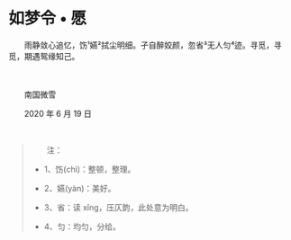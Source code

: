 # 如梦令 • 愿

　　雨静敛心追忆，饬¹嬿²拭尘明细。孑自醉姣颜，忽省³无人匀⁴迹。寻觅，寻觅，期遇鸳缘知己。

<br>

<br>
　　南国微雪

　　2020 年 6 月 19 日

<br>

> 　　注：
>
> - 1、饬(chì)：整顿，整理。
>
> - 2、嬿(yàn)：美好。
>
> - 3、省：读 xǐng，压仄韵，此处意为明白。
>
> - 4、匀：均匀，分给。